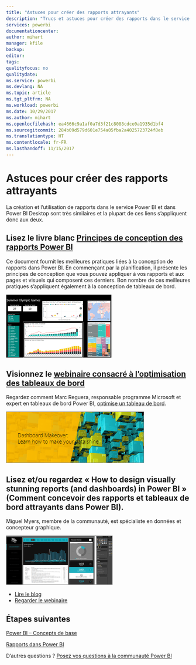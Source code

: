```yaml
---
title: "Astuces pour créer des rapports attrayants"
description: "Trucs et astuces pour créer des rapports dans le service Power BI"
services: powerbi
documentationcenter: 
author: mihart
manager: kfile
backup: 
editor: 
tags: 
qualityfocus: no
qualitydate: 
ms.service: powerbi
ms.devlang: NA
ms.topic: article
ms.tgt_pltfrm: NA
ms.workload: powerbi
ms.date: 10/29/2017
ms.author: mihart
ms.openlocfilehash: ea4666c9a1af0a7d3f21c8088cdce0a1935d1bf4
ms.sourcegitcommit: 284b09d579d601e754a05fba2a4025723724f8eb
ms.translationtype: HT
ms.contentlocale: fr-FR
ms.lasthandoff: 11/15/2017
---
```

# <a name="tips-for-creating-stunning-reports"></a>Astuces pour créer des rapports attrayants
La création et l’utilisation de rapports dans le service Power BI et dans Power BI Desktop sont très similaires et la plupart de ces liens s’appliquent donc aux deux.

## <a name="read-the-whitepaper-principles-for-designing-power-bi-reportspower-bi-visualization-best-practicesmd"></a>Lisez le livre blanc [Principes de conception des rapports Power BI](power-bi-visualization-best-practices.md)
Ce document fournit les meilleures pratiques liées à la conception de rapports dans Power BI. En commençant par la planification, il présente les principes de conception que vous pouvez appliquer à vos rapports et aux pages et visuels qui composent ces derniers. Bon nombre de ces meilleures pratiques s’appliquent également à la conception de tableaux de bord.

![](media/power-bi-reports-tips-and-tricks-for-creating/power-bi-example.png)

## <a name="watch-the-dashboard-makeover-webinarhttpsinfomicrosoftcomco-powerbi-wbnr-fy16-05may-12-dashboard-makeover-registrationhtml"></a>Visionnez le [webinaire consacré à l’optimisation des tableaux de bord](https://info.microsoft.com/CO-PowerBI-WBNR-FY16-05May-12-Dashboard-Makeover-Registration.html)
Regardez comment Marc Reguera, responsable programme Microsoft et expert en tableaux de bord Power BI, [optimise un tableau de bord](https://info.microsoft.com/CO-PowerBI-WBNR-FY16-05May-12-Dashboard-Makeover-Registration.html).

![](media/power-bi-reports-tips-and-tricks-for-creating/power-bi-makeover-webinar.png)

## <a name="read-andor-watch-how-to-design-visually-stunning-reports-and-dashboards-in-power-bi"></a>Lisez et/ou regardez « How to design visually stunning reports (and dashboards) in Power BI » (Comment concevoir des rapports et tableaux de bord attrayants dans Power BI).
Miguel Myers, membre de la communauté, est spécialiste en données et concepteur graphique.

![](media/power-bi-reports-tips-and-tricks-for-creating/power-bi-reports.png)

* [Lire le blog](https://powerbi.microsoft.com/blog/how-to-design-visually-stunning-reports/)
* [Regarder le webinaire](https://info.microsoft.com/CO-PowerBI-WBNR-FY16-04Apr-19-Design-Reports-in-PowerBI-Registration.html)

## <a name="next-steps"></a>Étapes suivantes
[Power BI – Concepts de base](service-basic-concepts.md)

[Rapports dans Power BI](service-reports.md)

D’autres questions ? [Posez vos questions à la communauté Power BI](http://community.powerbi.com/)


